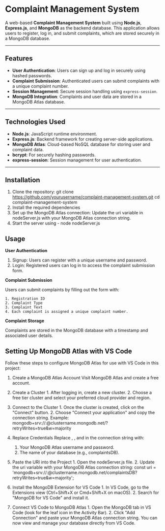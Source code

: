 # Complaint Management System

A web-based **Complaint Management System** built using **Node.js**, **Express.js**, and **MongoDB** as the backend database. 
This application allows users to register, log in, and submit complaints, which are stored securely in a MongoDB database.

---

## Features

- **User Authentication**: Users can sign up and log in securely using hashed passwords.
- **Complaint Submission**: Authenticated users can submit complaints with a unique complaint number.
- **Session Management**: Secure session handling using `express-session`.
- **MongoDB Integration**: Complaints and user data are stored in a MongoDB Atlas database.

---

## Technologies Used

- **Node.js**: JavaScript runtime environment.
- **Express.js**: Backend framework for creating server-side applications.
- **MongoDB Atlas**: Cloud-based NoSQL database for storing user and complaint data.
- **bcrypt**: For securely hashing passwords.
- **express-session**: Session management for user authentication.

---

## Installation

1. Clone the repository:
   git clone https://github.com/yourusername/complaint-management-system.git
   cd complaint-management-system
2. Install the required dependencies
3. Set up the MongoDB Atlas connection:
    Update the uri variable in nodeServer.js with your MongoDB Atlas connection string.
4. Start the server using - node nodeServer.js

## Usage

**User Authentication**

  1. Signup: Users can register with a unique username and password.
  2. Login: Registered users can log in to access the complaint submission form.

**Complaint Submission**

  Users can submit complaints by filling out the form with:
  
    1. Registration ID
    2. Complaint Type
    3. Complaint Text
    4. Each complaint is assigned a unique complaint number.
    
**Complaint Storage**

  Complaints are stored in the MongoDB database with a timestamp and associated user details.

## Setting Up MongoDB Atlas with VS Code

Follow these steps to configure MongoDB Atlas for use with VS Code in this project:

  1. Create a MongoDB Atlas Account
    Visit MongoDB Atlas and create a free account.

  2. Create a Cluster
    1. After logging in, create a new cluster.
    2. Choose a free tier cluster and select your preferred cloud provider and region.
     
  4. Connect to the Cluster
    1. Once the cluster is created, click on the "Connect" button.
    2. Choose "Connect your application" and copy the connection string. Example:
         mongodb+srv://<username>:<password>@clustername.mongodb.net/<dbname>?retryWrites=true&w=majority
     
  5. Replace Credentials
     Replace <username>, <password>, and <dbname> in the connection string with:
      1. Your MongoDB Atlas username and password.
      2. The name of your database (e.g., complaintsDB).

  6. Paste the URI into the Project
    1. Open the nodeServer.js file.
    2. Update the uri variable with your MongoDB Atlas connection string:
      const uri = 'mongodb+srv://<username>:<password>@clustername.mongodb.net/complaintsDB?retryWrites=true&w=majority';
     
  7. Install the MongoDB Extension for VS Code
    1. In VS Code, go to the Extensions view (Ctrl+Shift+X or Cmd+Shift+X on macOS).
    2. Search for "MongoDB for VS Code" and install it.
      
  8. Connect VS Code to MongoDB Atlas
    1. Open the MongoDB tab in VS Code (look for the leaf icon in the Activity Bar).
    2. Click "Add Connection" and paste your MongoDB Atlas connection string.
    You can now view and manage your database directly from VS Code.
